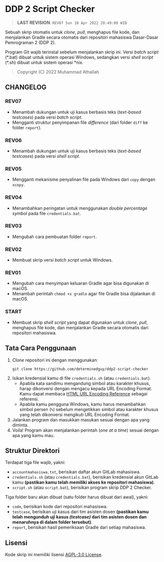# DDP 2 Script Checker

> **LAST REVISION**: `REV07 Sun 10 Apr 2022 20:49:00 WIB`

Sebuah skrip otomatis untuk _clone_, _pull_, menghapus file kode, dan menjalankan Gradle secara otomatis dari repositori mahasiswa Dasar-Dasar Pemrograman 2 (DDP 2).

Program Git wajib terinstal sebelum menjalankan skrip ini. Versi _batch script_ (\*.bat) dibuat untuk sistem operasi Windows, sedangkan versi _shell script_ (\*.sh) dibuat untuk sistem operasi *nix.

> Copyright (C) 2022 Muhammad Athallah

## CHANGELOG

### REV07
- Menambah dukungan untuk uji kasus berbasis teks (_text-based testcases_) pada versi _batch script_.
- Mengganti struktur penyimpanan file _difference_ (dari folder `diff` ke folder `report`).

### REV06
- Menambah dukungan untuk uji kasus berbasis teks (_text-based testcases_) pada versi _shell script_.

### REV05
- Mengganti mekanisme penyalinan file pada Windows dari `copy` dengan `xcopy`.

### REV04
- Menambahkan peringatan untuk menggunakan _double percentage symbol_ pada file `credentials.bat`.

### REV03
- Mengubah cara pembuatan folder `report`.

### REV02
- Membuat skrip versi _batch script_ untuk Windows.

### REV01
- Mengubah cara menyimpan keluaran Gradle agar bisa digunakan di macOS.
- Menambah perintah `chmod +x gradle` agar file Gradle bisa dijalankan di macOS.

### START
- Membuat skrip _shell script_ yang dapat digunakan untuk _clone_, _pull_, menghapus file kode, dan menjalankan Gradle secara otomatis dari repositori mahasiswa.

## Tata Cara Penggunaan

1. _Clone_ repositori ini dengan menggunakan:<br>
    ```
    git clone https://github.com/determinedguy/ddp2-script-checker
    ```
2. Isikan kredensial kamu di file `credentials.sh` (atau `credentials.bat`).
    - Apabila kata sandimu mengandung simbol atau karakter khusus, harap dikonversi dengan mengacu kepada URL Encoding Format.<br> Kamu dapat membaca [HTML URL Encoding Reference](https://www.w3schools.com/tags/ref_urlencode.asp) sebagai referensi.
    - Apabila kamu pengguna Windows, kamu harus menambahkan simbol persen (`%`) sebelum mengetikkan simbol atau karakter khusus yang telah dikonversi mengikuti URL Encoding Format.
3. Jalankan program dan masukkan masukan sesuai dengan apa yang diminta.
4. Voila! Program akan menjalankan perintah (_one at a time_) sesuai dengan apa yang kamu mau.

## Struktur Direktori

Terdapat tiga file wajib, yakni:
- `accountmahasiswa.txt`, berisikan daftar akun GitLab mahasiswa.
- `credentials.sh` (atau `credentials.bat`), berisikan kredensial akun GitLab kamu **(pastikan kamu telah memiliki akses ke repositori mahasiswa)**.
- `script.sh` (atau `script.bat`), berisikan program skrip DDP 2 Checker.

Tiga folder baru akan dibuat (satu folder harus dibuat dari awal), yakni:
- `code`, berisikan kode dari repositori mahasiswa.
- `testcase`, berisikan uji kasus dari tim asisten dosen **(pastikan kamu telah mengunduh uji kasus _(testcase)_ dari tim asisten dosen dan menaruhnya di dalam folder tersebut)**.
- `report`, berisikan hasil pemeriksaan Gradle dari setiap mahasiswa.

## Lisensi

Kode skrip ini memiliki lisensi [AGPL-3.0 License](LICENSE).
 
